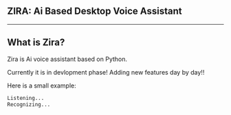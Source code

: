 
ZIRA: Ai Based Desktop Voice Assistant
---------------------------------------------------------
---------------------------------------------------------

What is Zira?
------------------

Zira is Ai voice assistant based on Python.

Currently it is in devlopment phase! Adding new features day by day!!

Here is a small example:

```python
Listening...
Recognizing...
```
